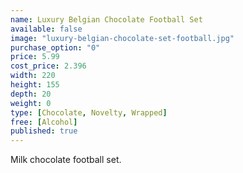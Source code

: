 ```yaml
---
name: Luxury Belgian Chocolate Football Set
available: false
image: "luxury-belgian-chocolate-set-football.jpg"
purchase_option: "0"
price: 5.99
cost_price: 2.396
width: 220
height: 155
depth: 20
weight: 0
type: [Chocolate, Novelty, Wrapped]
free: [Alcohol]
published: true
---
```

Milk chocolate football set.